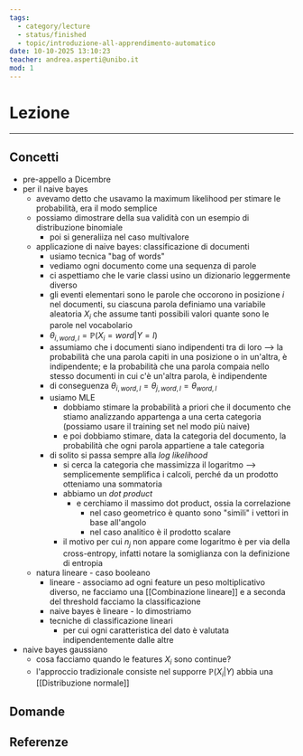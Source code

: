 ```yaml
---
tags:
  - category/lecture
  - status/finished
  - topic/introduzione-all-apprendimento-automatico
date: 10-10-2025 13:10:23
teacher: andrea.asperti@unibo.it
mod: 1
---
```

# Lezione
---
## Concetti
- pre-appello a Dicembre
- per il naive bayes
	- avevamo detto che usavamo la maximum likelihood per stimare le probabilità, era il modo semplice
	- possiamo dimostrare della sua validità con un esempio di distribuzione binomiale
		- poi si generaliiza nel caso multivalore
	- applicazione di naive bayes: classificazione di documenti
		- usiamo tecnica "bag of words"
		- vediamo ogni documento come una sequenza di parole
		- ci aspettiamo che le varie classi usino un dizionario leggermente diverso
		- gli eventi elementari sono le parole che occorono in posizione $i$ nel documenti, su ciascuna parola definiamo una variabile aleatoria $X_{i}$ che assume tanti possibili valori quante sono le parole nel vocabolario
		- $\theta_{i, word, l} = \mathbb{P}(X_{i} = word | Y = l)$
		- assumiamo che i documenti siano indipendenti tra di loro --> la probabilità che una parola capiti in una posizione o in un'altra, è indipendente; e la probabilità che una parola compaia nello stesso documenti in cui c'è un'altra parola, è indipendente
		- di conseguenza $\theta_{i, word, l} = \theta_{j, word, l} = \theta_{word, l}$
		- usiamo MLE
			- dobbiamo stimare la probabilità a priori che il documento che stiamo analizzando appartenga a una certa categoria (possiamo usare il training set nel modo più naive)
			- e poi dobbiamo stimare, data la categoria del documento, la probabilità che ogni parola appartiene a tale categoria
		- di solito si passa sempre alla _log likelihood_
			- si cerca la categoria che massimizza il logaritmo --> semplicemente semplifica i calcoli, perché da un prodotto otteniamo una sommatoria
			- abbiamo un _dot product_
				- e cerchiamo il massimo dot product, ossia la correlazione
					- nel caso geometrico è quanto sono "simili" i vettori in base all'angolo
					- nel caso analitico è il prodotto scalare
			- il motivo per cui $n_{j}$ non appare come logaritmo è per via della cross-entropy, infatti notare la somiglianza con la definizione di entropia
	- natura lineare - caso booleano
		- lineare - associamo ad ogni feature un peso moltiplicativo diverso, ne facciamo una [[Combinazione lineare]] e a seconda del threshold facciamo la classificazione
		- naive bayes è lineare - lo dimostriamo
		- tecniche di classificazione lineari
			- per cui ogni caratteristica del dato è valutata indipendentemente dalle altre
- naive bayes gaussiano
	- cosa facciamo quando le features $X_{i}$ sono continue?
	- l'approccio tradizionale consiste nel supporre $\mathbb{P}(X_{i}|Y)$ abbia una [[Distribuzione normale]]

## Domande

## Referenze
